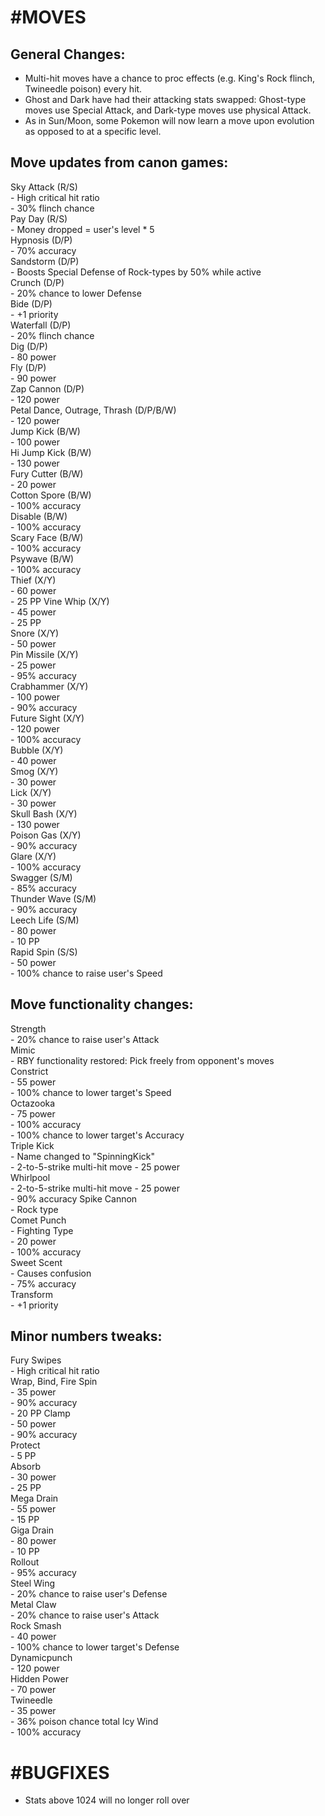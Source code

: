 #MOVES
====
General Changes:
----
* Multi-hit moves have a chance to proc effects (e.g. King's Rock flinch, Twineedle poison) every hit.
* Ghost and Dark have had their attacking stats swapped: Ghost-type moves use Special Attack, and Dark-type moves use physical Attack.
* As in Sun/Moon, some Pokemon will now learn a move upon evolution as opposed to at a specific level.

Move updates from canon games:
----
Sky Attack (R/S)  
\- High critical hit ratio  
\- 30% flinch chance  
Pay Day (R/S)  
\- Money dropped = user's level * 5  
Hypnosis (D/P)  
\- 70% accuracy  
Sandstorm (D/P)  
\- Boosts Special Defense of Rock-types by 50% while active  
Crunch (D/P)  
\- 20% chance to lower Defense  
Bide (D/P)  
\- +1 priority  
Waterfall (D/P)  
\- 20% flinch chance  
Dig (D/P)  
\- 80 power  
Fly (D/P)  
\- 90 power  
Zap Cannon (D/P)  
\- 120 power  
Petal Dance, Outrage, Thrash (D/P/B/W)  
\- 120 power  
Jump Kick (B/W)  
\- 100 power  
Hi Jump Kick (B/W)  
\- 130 power  
Fury Cutter (B/W)  
\- 20 power  
Cotton Spore (B/W)  
\- 100% accuracy  
Disable (B/W)  
\- 100% accuracy  
Scary Face (B/W)  
\- 100% accuracy  
Psywave (B/W)  
\- 100% accuracy  
Thief (X/Y)  
\- 60 power  
\- 25 PP
Vine Whip (X/Y)  
\- 45 power  
\- 25 PP  
Snore (X/Y)  
\- 50 power  
Pin Missile (X/Y)  
\- 25 power  
\- 95% accuracy  
Crabhammer (X/Y)  
\- 100 power  
\- 90% accuracy  
Future Sight (X/Y)  
\- 120 power  
\- 100% accuracy  
Bubble (X/Y)  
\- 40 power  
Smog (X/Y)  
\- 30 power  
Lick (X/Y)  
\- 30 power  
Skull Bash (X/Y)  
\- 130 power  
Poison Gas (X/Y)  
\- 90% accuracy  
Glare (X/Y)  
\- 100% accuracy  
Swagger (S/M)  
\- 85% accuracy  
Thunder Wave (S/M)  
\- 90% accuracy  
Leech Life (S/M)  
\- 80 power  
\- 10 PP  
Rapid Spin (S/S)  
\- 50 power  
\- 100% chance to raise user's Speed

Move functionality changes:
----
Strength  
\- 20% chance to raise user's Attack  
Mimic  
\- RBY functionality restored: Pick freely from opponent's moves  
Constrict  
\- 55 power  
\- 100% chance to lower target's Speed  
Octazooka  
\- 75 power  
\- 100% accuracy  
\- 100% chance to lower target's Accuracy  
Triple Kick  
\- Name changed to "SpinningKick"  
\- 2-to-5-strike multi-hit move
\- 25 power  
Whirlpool  
\- 2-to-5-strike multi-hit move
\- 25 power  
\- 90% accuracy
Spike Cannon  
\- Rock type  
Comet Punch  
\- Fighting Type  
\- 20 power  
\- 100% accuracy  
Sweet Scent  
\- Causes confusion  
\- 75% accuracy  
Transform  
\- +1 priority  

Minor numbers tweaks:
----
Fury Swipes  
\- High critical hit ratio  
Wrap, Bind, Fire Spin  
\- 35 power  
\- 90% accuracy  
\- 20 PP
Clamp  
\- 50 power  
\- 90% accuracy  
Protect  
\- 5 PP  
Absorb  
\- 30 power  
\- 25 PP  
Mega Drain  
\- 55 power  
\- 15 PP  
Giga Drain  
\- 80 power  
\- 10 PP  
Rollout  
\- 95% accuracy  
Steel Wing  
\- 20% chance to raise user's Defense  
Metal Claw  
\- 20% chance to raise user's Attack  
Rock Smash  
\- 40 power  
\- 100% chance to lower target's Defense  
Dynamicpunch  
\- 120 power  
Hidden Power  
\- 70 power  
Twineedle  
\- 35 power  
\- 36% poison chance total 
Icy Wind  
\- 100% accuracy  

#BUGFIXES
====
* Stats above 1024 will no longer roll over
